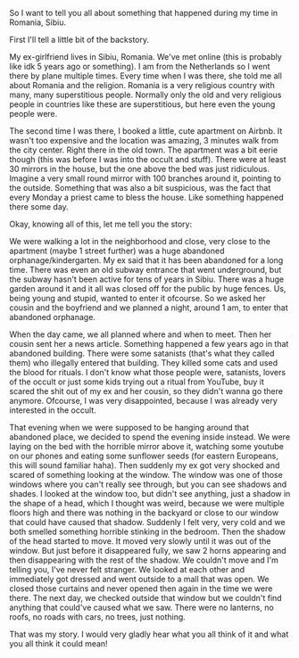 So I want to tell you all about something that happened during my time in Romania, Sibiu.

First I'll tell a little bit of the backstory. 

My ex-girlfriend lives in Sibiu, Romania. We've met online (this is probably like idk 5 years ago or something). I am from the Netherlands so I went there by plane multiple times. Every time when I was there, she told me all about Romania and the religion. Romania is a very religious country with many, many superstitious people. Normally only the old and very religious people in countries like these are superstitious, but here even the young people were. 

The second time I was there, I booked a little, cute apartment on Airbnb. It wasn't too expensive and the location was amazing, 3 minutes walk from the city center. Right there in the old town. The apartment was a bit eerie though (this was before I was into the occult and stuff). There were at least 30 mirrors in the house, but the one above the bed was just ridiculous. Imagine a very small round mirror with 100 branches around it, pointing to the outside. Something that was also a bit suspicious, was the fact that every Monday a priest came to bless the house. Like something happened there some day.

Okay, knowing all of this, let me tell you the story:

We were walking a lot in the neighborhood and close, very close to the apartment (maybe 1 street further) was a huge abandoned orphanage/kindergarten. My ex said that it has been abandoned for a long time. There was even an old subway entrance that went underground, but the subway hasn't been active for tens of years in Sibiu. There was a huge garden around it and it all was closed off for the public by huge fences. Us, being young and stupid, wanted to enter it ofcourse. So we asked her cousin and the boyfriend and we planned a night, around 1 am, to enter that abandoned orphanage. 

When the day came, we all planned where and when to meet. Then her cousin sent her a news article. Something happened a few years ago in that abandoned building. There were some satanists (that's what they called them) who illegally entered that building. They killed some cats and used the blood for rituals. I don't know what those people were, satanists, lovers of the occult or just some kids trying out a ritual from YouTube, buy it scared the shit out of my ex and her cousin, so they didn't wanna go there anymore. Ofcourse, I was very disappointed, because I was already very interested in the occult. 

That evening when we were supposed to be hanging around that abandoned place, we decided to spend the evening inside instead. We were laying on the bed with the horrible mirror above it, watching some youtube on our phones and eating some sunflower seeds (for eastern Europeans, this will sound familiar haha). Then suddenly my ex got very shocked and scared of something looking at the window. The window was one of those windows where you can't really see through, but you can see shadows and shades. I looked at the window too, but didn't see anything, just a shadow in the shape of a head, which I thought was weird, because we were multiple floors high and there was nothing in the backyard or close to our window that could have caused that shadow. Suddenly I felt very, very cold and we both smelled something horrible stinking in the bedroom. Then the shadow of the head started to move. It moved very slowly until it was out of the window. But just before it disappeared fully, we saw 2 horns appearing and then disappearing with the rest of the shadow. We couldn't move and I'm telling you, I've never felt stranger. We looked at each other and immediately got dressed and went outside to a mall that was open. We closed those curtains and never opened then again in the time we were there. The next day, we checked outside that window but we couldn't find anything that could've caused what we saw. There were no lanterns, no roofs, no roads with cars, no trees, just nothing. 

That was my story. I would very gladly hear what you all think of it and what you all think it could mean!